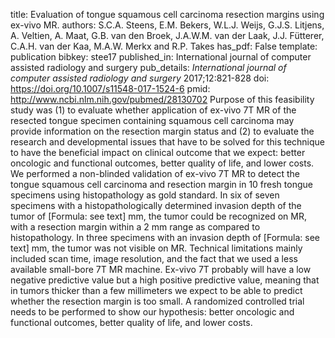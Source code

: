 title: Evaluation of tongue squamous cell carcinoma resection margins using ex-vivo MR.
authors: S.C.A. Steens, E.M. Bekers, W.L.J. Weijs, G.J.S. Litjens, A. Veltien, A. Maat, G.B. van den Broek, J.A.W.M. van der Laak, J.J. Fütterer, C.A.H. van der Kaa, M.A.W. Merkx and R.P. Takes
has_pdf: False
template: publication
bibkey: stee17
published_in: International journal of computer assisted radiology and surgery
pub_details: <i>International journal of computer assisted radiology and surgery</i> 2017;12:821-828
doi: https://doi.org/10.1007/s11548-017-1524-6
pmid: http://www.ncbi.nlm.nih.gov/pubmed/28130702
Purpose of this feasibility study was (1) to evaluate whether application of ex-vivo 7T MR of the resected tongue specimen containing squamous cell carcinoma may provide information on the resection margin status and (2) to evaluate the research and developmental issues that have to be solved for this technique to have the beneficial impact on clinical outcome that we expect: better oncologic and functional outcomes, better quality of life, and lower costs. We performed a non-blinded validation of ex-vivo 7T MR to detect the tongue squamous cell carcinoma and resection margin in 10 fresh tongue specimens using histopathology as gold standard. In six of seven specimens with a histopathologically determined invasion depth of the tumor of [Formula: see text] mm, the tumor could be recognized on MR, with a resection margin within a 2 mm range as compared to histopathology. In three specimens with an invasion depth of [Formula: see text] mm, the tumor was not visible on MR. Technical limitations mainly included scan time, image resolution, and the fact that we used a less available small-bore 7T MR machine. Ex-vivo 7T probably will have a low negative predictive value but a high positive predictive value, meaning that in tumors thicker than a few millimeters we expect to be able to predict whether the resection margin is too small. A randomized controlled trial needs to be performed to show our hypothesis: better oncologic and functional outcomes, better quality of life, and lower costs.

